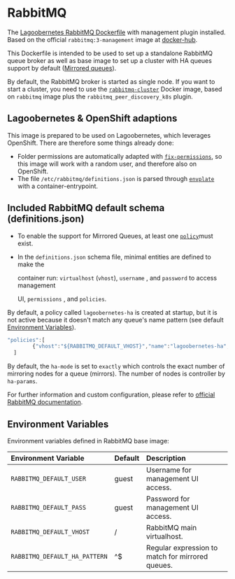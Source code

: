 # RabbitMQ

The [Lagoobernetes RabbitMQ Dockerfile](https://github.com/amazeeio/lagoobernetes/tree/master/images/rabbitmq) with management plugin installed. Based on the official `rabbitmq:3-management` image at [docker-hub](https://hub.docker.com/_/rabbitmq).

This Dockerfile is intended to be used to set up a standalone RabbitMQ queue broker as well as base image to set up a cluster with HA queues support by default \([Mirrored queues](https://www.rabbitmq.com/ha.html)\).

By default, the RabbitMQ broker is started as single node. If you want to start a cluster, you need to use the [`rabbitmq-cluster`](https://github.com/amazeeio/lagoobernetes/blob/master/images/rabbitmq-cluster/Dockerfile) Docker image, based on `rabbitmq` image plus the `rabbitmq_peer_discovery_k8s` plugin.

## Lagoobernetes & OpenShift adaptions

This image is prepared to be used on Lagoobernetes, which leverages OpenShift. There are therefore some things already done:

* Folder permissions are automatically adapted with [`fix-permissions`](https://github.com/sclorg/s2i-base-container/blob/master/core/root/usr/bin/fix-permissions), so this image will work with a random user, and therefore also on OpenShift.
* The file `/etc/rabbitmq/definitions.json` is parsed through [`envplate`](https://github.com/kreuzwerker/envplate) with a container-entrypoint.

## Included RabbitMQ default schema \(definitions.json\)

* To enable the support for Mirrored Queues, at least one [`policy`](https://www.rabbitmq.com/parameters.html#policies)must exist.
* In the `definitions.json` schema file, minimal entities are defined to make the

  container run: `virtualhost` \(`vhost`\), `username` , and `password` to access management

  UI, `permissions` , and `policies`.

By default,  a policy called `lagoobernetes-ha` is created at startup,  but it is not active because it doesn't match any queue's name pattern \(see default [Environment Variables](rabbitmq.md#environment-variables)\).


```javascript
"policies":[
        {"vhost":"${RABBITMQ_DEFAULT_VHOST}","name":"lagoobernetes-ha","pattern":"${RABBITMQ_DEFAULT_HA_PATTERN}", "definition":{"ha-mode":"exactly","ha-params":2,"ha-sync-mode":"automatic","ha-sync-batch-size":5}}
  ]
```

By default, the `ha-mode` is set to `exactly` which controls the exact number of mirroring nodes for a queue \(mirrors\). The number of nodes is controller by `ha-params`.

For further information and custom configuration, please refer to [official RabbitMQ documentation](https://www.rabbitmq.com/ha.html).

## Environment Variables

Environment variables defined in RabbitMQ base image:

| Environment Variable | Default | Description |
| :--- | :--- | :--- |
| `RABBITMQ_DEFAULT_USER` | guest | Username for management UI access. |
| `RABBITMQ_DEFAULT_PASS` | guest | Password for management UI access. |
| `RABBITMQ_DEFAULT_VHOST` | / | RabbitMQ main virtualhost. |
| `RABBITMQ_DEFAULT_HA_PATTERN` | ^$ | Regular expression to match for mirrored queues. |

